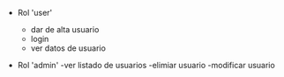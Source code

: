 

- Rol 'user'
    - dar de alta usuario
    - login
    - ver datos de usuario

- Rol 'admin'
    -ver listado de usuarios
    -elimiar usuario
    -modificar usuario

    
